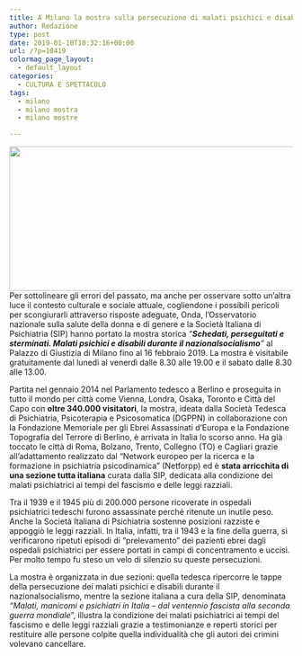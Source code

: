 ```yaml
---
title: A Milano la mostra sulla persecuzione di malati psichici e disabili durante Nazismo e Fascismo
author: Redazione
type: post
date: 2019-01-10T10:32:16+00:00
url: /?p=10419
colormag_page_layout:
  - default_layout
categories:
  - CULTURA E SPETTACOLO
tags:
  - milano
  - milano mostra
  - milano mostre

---
```

<img decoding="async" loading="lazy" class="alignleft wp-image-10420 " src="https://progressonline.it/wp-content/uploads/2019/01/mostra-milano-malati-psichici-sterminati-durante-nazismo-410.jpg" alt="" width="513" height="257" />Per sottolineare gli errori del passato, ma anche per osservare sotto un’altra luce il contesto culturale e sociale attuale, cogliendone i possibili pericoli per scongiurarli attraverso risposte adeguate, Onda, l&#8217;Osservatorio nazionale sulla salute della donna e di genere e la Società Italiana di Psichiatria (SIP) hanno portato la mostra storica _“**Schedati, perseguitati e sterminati. Malati psichici e disabili durante il nazionalsocialismo**&#8221;_ al Palazzo di Giustizia di Milano fino al 16 febbraio 2019. La mostra è visitabile gratuitamente dal lunedì al venerdì dalle 8.30 alle 19.00 e il sabato dalle 8.30 alle 13.00.

Partita nel gennaio 2014 nel Parlamento tedesco a Berlino e proseguita in tutto il mondo per città come Vienna, Londra, Osaka, Toronto e Città del Capo con **oltre 340.000 visitatori**, la mostra, ideata dalla Società Tedesca di Psichiatria, Psicoterapia e Psicosomatica (DGPPN) in collaborazione con la Fondazione Memoriale per gli Ebrei Assassinati d’Europa e la Fondazione Topografia del Terrore di Berlino, è arrivata in Italia lo scorso anno. Ha già toccato le città di Roma, Bolzano, Trento, Collegno (TO) e Cagliari grazie all’adattamento realizzato dal “Network europeo per la ricerca e la formazione in psichiatria psicodinamica” (Netforpp) ed è **stata arricchita di una sezione tutta italiana** curata dalla SIP, dedicata alla condizione dei malati psichiatrici ai tempi del fascismo e delle leggi razziali.

Tra il 1939 e il 1945 più di 200.000 persone ricoverate in ospedali psichiatrici tedeschi furono assassinate perché ritenute un inutile peso. Anche la Società Italiana di Psichiatria sostenne posizioni razziste e appoggiò le leggi razziali. In Italia, infatti, tra il 1943 e la fine della guerra, si verificarono ripetuti episodi di “prelevamento” dei pazienti ebrei dagli ospedali psichiatrici per essere portati in campi di concentramento e uccisi. Per molto tempo fu steso un velo di silenzio su queste persecuzioni.

La mostra è organizzata in due sezioni: quella tedesca ripercorre le tappe della persecuzione dei malati psichici e disabili durante il nazionalsocialismo, mentre la sezione italiana a cura della SIP, denominata _“Malati, manicomi e psichiatri in Italia – dal ventennio fascista alla seconda guerra mondiale_”, illustra la condizione dei malati psichiatrici ai tempi del fascismo e delle leggi razziali grazie a testimonianze e reperti storici per restituire alle persone colpite quella individualità che gli autori dei crimini volevano cancellare.